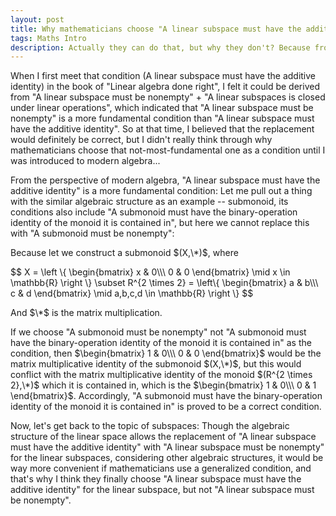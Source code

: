```yaml
---
layout: post
title: Why mathematicians choose "A linear subspace must have the additive identity" as one of the condition of the linear subspace but not "A linear subspace must be nonempty" ?
tags: Maths Intro
description: Actually they can do that, but why they don't? Because from the perspective of modern algebra...
---
```


When I first meet that condition (A linear subspace must have the additive identity) in the book of "Linear algebra done right", I felt it could be derived from "A linear subspace must be nonempty" + "A linear subspaces is closed under linear operations", which indicated that "A linear subspace must be nonempty" is a more fundamental condition than "A linear subspace must have the additive identity". So at that time, I believed that the replacement would definitely be correct, but I didn't really think through why mathematicians choose that not-most-fundamental one as a condition until I was introduced to modern algebra...

From the perspective of modern algebra, "A linear subspace must have the additive identity" is a more fundamental condition: Let me pull out a thing with the similar algebraic structure as an example -- submonoid, its conditions also include "A submonoid must have the binary-operation identity of the monoid it is contained in", but here we cannot replace this with "A submonoid must be nonempty":

Because let we construct a submonoid $(X,\*)$, where

<div style="overflow: auto;">
$$
X = \left \{  \begin{bmatrix} x  & 0\\\ 0 & 0 \end{bmatrix} \mid x \in \mathbb{R} \right \}  \subset  R^{2 \times 2} = \left\{  \begin{bmatrix} a  & b\\\ c & d \end{bmatrix} \mid a,b,c,d \in \mathbb{R}  \right \}
$$
</div>

And $\*$ is the matrix multiplication.

If we choose "A submonoid must be nonempty" not "A submonoid must have the binary-operation identity of the monoid it is contained in" as the condition, then $\begin{bmatrix} 1  & 0\\\ 0 & 0 \end{bmatrix}$ would be the matrix multiplicative identity of the submonoid $(X,\*)$, but this would conflict with the matrix multiplicative identity of the monoid $(R^{2 \times 2},\*)$ which it is contained in, which is the $\begin{bmatrix} 1  & 0\\\ 0 & 1 \end{bmatrix}$. Accordingly, "A submonoid must have the binary-operation identity of the monoid it is contained in" is proved to be a correct condition.

Now, let's get back to the topic of subspaces: Though the algebraic structure of the linear space allows the replacement of "A linear subspace must have the additive identity" with "A linear subspace must be nonempty" for the linear subspaces, considering other algebraic structures, it would be way more convenient if mathematicians use a generalized condition, and that's why I think they finally choose "A linear subspace must have the additive identity" for the linear subspace, but not "A linear subspace must be nonempty".
